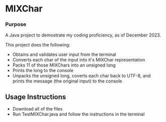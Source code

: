 # MIXChar

### Purpose
A Java project to demostrate my coding proficiency, as of December 2023.

This project does the following:
* Obtains and validates user input from the terminal
* Converts each char of the input into it's MIXChar representation
* Packs 11 of those MIXChars into an unsigned long
* Prints the long to the console
* Unpacks the unsigned long, coverts each char back to UTF-8, and prints the message (the original input) to the console

## Usage Instructions
* Download all of the files
* Run TestMIXChar.java and follow the instructions in the terminal
